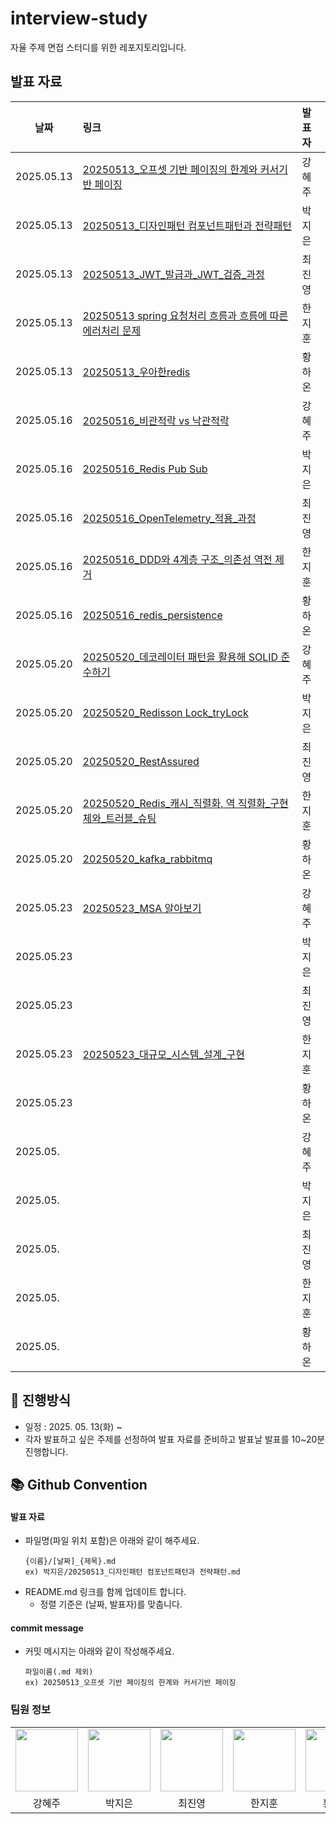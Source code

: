 # interview-study
자율 주제 면접 스터디를 위한 레포지토리입니다.

## 발표 자료
| 날짜         | 링크                                                                                                                                                                                                                                                                                                                                | 발표자  |
|------------|:----------------------------------------------------------------------------------------------------------------------------------------------------------------------------------------------------------------------------------------------------------------------------------------------------------------------------------|:-----|
| 2025.05.13 | [20250513_오프셋 기반 페이징의 한계와 커서기반 페이징](https://github.com/HI-dle/interview-study/blob/main/%EA%B0%95%ED%98%9C%EC%A3%BC/20250513_%EC%98%A4%ED%94%84%EC%85%8B%20%EA%B8%B0%EB%B0%98%20%ED%8E%98%EC%9D%B4%EC%A7%95%EC%9D%98%20%ED%95%9C%EA%B3%84%EC%99%80%20%EC%BB%A4%EC%84%9C%EA%B8%B0%EB%B0%98%20%ED%8E%98%EC%9D%B4%EC%A7%95.md)       | 강혜주  |
| 2025.05.13 | [20250513_디자인패턴 컴포넌트패턴과 전략패턴](https://github.com/HI-dle/interview-study/blob/main/%EB%B0%95%EC%A7%80%EC%9D%80/20250513_%EB%94%94%EC%9E%90%EC%9D%B8%ED%8C%A8%ED%84%B4%20%EC%BB%B4%ED%8F%AC%EB%84%8C%ED%8A%B8%ED%8C%A8%ED%84%B4%EA%B3%BC%20%EC%A0%84%EB%9E%B5%ED%8C%A8%ED%84%B4.md)                                                 | 박지은  |
| 2025.05.13 | [20250513_JWT_발급과_JWT_검증_과정](https://github.com/HI-dle/interview-study/blob/main/%EC%B5%9C%EC%A7%84%EC%98%81/20250513_JWT_%EB%B0%9C%EA%B8%89%EA%B3%BC_JWT_%EA%B2%80%EC%A6%9D_%EA%B3%BC%EC%A0%95.md)                                                                                                                               | 최진영  |
| 2025.05.13 | [20250513 spring 요청처리 흐름과 흐름에 따른 에러처리 문제](https://github.com/HI-dle/interview-study/blob/main/%ED%95%9C%EC%A7%80%ED%9B%88/spring%20%EC%9A%94%EC%B2%AD%EC%B2%98%EB%A6%AC%20%ED%9D%90%EB%A6%84%EA%B3%BC%20%ED%9D%90%EB%A6%84%EC%97%90%20%EB%94%B0%EB%A5%B8%20%EC%97%90%EB%9F%AC%EC%B2%98%EB%A6%AC%20%EB%AC%B8%EC%A0%9C.md)          | 한지훈  |
| 2025.05.13 | [20250513_우아한redis](https://github.com/HI-dle/interview-study/blob/main/%20%ED%99%A9%ED%95%98%EC%98%A8/20250513_%EC%9A%B0%EC%95%84%ED%95%9Credis.md)                                                                                                                                                                              | 황하온  |
| 2025.05.16 | [20250516_비관적락 vs 낙관적락](https://github.com/HI-dle/interview-study/blob/main/%EA%B0%95%ED%98%9C%EC%A3%BC/20250516_%EB%B9%84%EA%B4%80%EC%A0%81%EB%9D%BD%20vs%20%EB%82%99%EA%B4%80%EC%A0%81%EB%9D%BD.md)                                                                                                                             | 강혜주  |
| 2025.05.16 | [20250516_Redis Pub Sub](https://github.com/HI-dle/interview-study/blob/main/%EB%B0%95%EC%A7%80%EC%9D%80/20250516_Redis%20Pub%20Sub.md)                                                                                                                                                                                           | 박지은  |
| 2025.05.16 | [20250516_OpenTelemetry_적용_과정](https://github.com/HI-dle/interview-study/blob/main/%EC%B5%9C%EC%A7%84%EC%98%81/20250516_OpenTelemetry_%EC%A0%81%EC%9A%A9_%EA%B3%BC%EC%A0%95.md)                                                                                                                                                   | 최진영  |
| 2025.05.16 | [20250516_DDD와 4계층 구조_의존성 역전 제거](https://github.com/HI-dle/interview-study/blob/main/%ED%95%9C%EC%A7%80%ED%9B%88/20250516_DDD%EC%99%80%204%EA%B3%84%EC%B8%B5%20%EA%B5%AC%EC%A1%B0_%EC%9D%98%EC%A1%B4%EC%84%B1%20%EC%97%AD%EC%A0%84%20%EC%A0%9C%EA%B1%B0.md)                                                                       | 한지훈  |
| 2025.05.16 | [20250516_redis_persistence](https://github.com/HI-dle/interview-study/blob/main/%20%ED%99%A9%ED%95%98%EC%98%A8/20250516_redis_persistence.md)                                                                                                                                                                                    | 황하온  |
| 2025.05.20 | [20250520_데코레이터 패턴을 활용해 SOLID 준수하기](https://github.com/HI-dle/interview-study/blob/main/%EA%B0%95%ED%98%9C%EC%A3%BC/20250520_%EB%8D%B0%EC%BD%94%EB%A0%88%EC%9D%B4%ED%84%B0%20%ED%8C%A8%ED%84%B4%EC%9D%84%20%ED%99%9C%EC%9A%A9%ED%95%B4%20SOLID%20%EC%A4%80%EC%88%98%ED%95%98%EA%B8%B0.md)                                         | 강혜주  |
| 2025.05.20 | [20250520_Redisson Lock_tryLock](https://github.com/HI-dle/interview-study/blob/main/%EB%B0%95%EC%A7%80%EC%9D%80/20250520_Redisson%20Lock_tryLock.md)                                                                                                                                                                             | 박지은  |
| 2025.05.20 | [20250520_RestAssured](https://github.com/HI-dle/interview-study/blob/main/%EC%B5%9C%EC%A7%84%EC%98%81/20250520_RestAssured.md)                                                                                                                                                                                                   | 최진영  |
| 2025.05.20 | [20250520_Redis_캐시_직렬화, 역 직렬화_구현체와_트러블_슈팅](https://github.com/HI-dle/interview-study/blob/main/%ED%95%9C%EC%A7%80%ED%9B%88/20250520_Redis_%EC%BA%90%EC%8B%9C_%EC%A7%81%EB%A0%AC%ED%99%94%2C%20%EC%97%AD%20%EC%A7%81%EB%A0%AC%ED%99%94_%EA%B5%AC%ED%98%84%EC%B2%B4%EC%99%80%20%ED%8A%B8%EB%9F%AC%EB%B8%94%20%EC%8A%88%ED%8C%85.md) | 한지훈  |
| 2025.05.20 | [20250520_kafka_rabbitmq](https://github.com/HI-dle/interview-study/blob/main/%20%ED%99%A9%ED%95%98%EC%98%A8/20250520_kafka_rabbitmq.md)                                                                                                                                                                                          | 황하온  |
| 2025.05.23 |[20250523_MSA 알아보기](https://github.com/HI-dle/interview-study/tree/main/%EA%B0%95%ED%98%9C%EC%A3%BC)                                                                                                                                                                                                                                                                                                                              | 강혜주  |
| 2025.05.23 | []()                                                                                                                                                                                                                                                                                                                              | 박지은  |
| 2025.05.23 | []()                                                                                                                                                                                                                                                                                                                              | 최진영  |
| 2025.05.23 | [20250523_대규모_시스템_설계_구현](https://github.com/HI-dle/interview-study/blob/main/%ED%95%9C%EC%A7%80%ED%9B%88/20250523_%EB%8C%80%EA%B7%9C%EB%AA%A8_%EC%8B%9C%EC%8A%A4%ED%85%9C_%EC%84%A4%EA%B3%84_%EA%B5%AC%ED%98%84.md)                                                                                                                                                                                                                                                                                                                              | 한지훈  |
| 2025.05.23 | []()                                                                                                                                                                                                                                                                                                                              | 황하온  |
| 2025.05.   | []()                                                                                                                                                                                                                                                                                                                              | 강혜주  |
| 2025.05.   | []()                                                                                                                                                                                                                                                                                                                              | 박지은  |
| 2025.05.   | []()                                                                                                                                                                                                                                                                                                                              | 최진영  |
| 2025.05.   | []()                                                                                                                                                                                                                                                                                                                              | 한지훈  |
| 2025.05.   | []()                                                                                                                                                                                                                                                                                                                              | 황하온  |

## 📜 진행방식
- 일정 : 2025. 05. 13(화) ~
- 각자 발표하고 싶은 주제를 선정하여 발표 자료를 준비하고 발표날 발표를 10~20분 진행합니다.

## 📚 Github Convention

#### 발표 자료
- 파일명(파일 위치 포함)은 아래와 같이 해주세요.
  ```
  {이름}/[날짜]_{제목}.md
  ex) 박지은/20250513_디자인패턴 컴포넌트패턴과 전략패턴.md
  ```
- README.md 링크를 함께 업데이트 합니다.
  - 정렬 기준은 (날짜, 발표자)를 맞춥니다.

#### commit message
- 커밋 메시지는 아래와 같이 작성해주세요.
  ```
  파일이름(.md 제외)
  ex) 20250513_오프셋 기반 페이징의 한계와 커서기반 페이징
  ```

  
### 팀원 정보
<table>
    <tr>
        <td align="center">
            <a href="https://github.com/hyezuu"><img  width="100px" src="https://avatars.githubusercontent.com/u/147456219?v=4" /></a>
        </td>
        <td align="center">
            <a href="https://github.com/je-pa"><img  width="100px" src="https://avatars.githubusercontent.com/u/76720692?v=4" /></a>
        </td>
        <td align="center">
            <a href="https://github.com/cchoijjinyoung"><img  width="100px" src="https://avatars.githubusercontent.com/u/68311264?v=4" /></a>
        </td>
        <td align="center">
            <a href="https://github.com/hanjihoon03"><img  width="100px" src="https://avatars.githubusercontent.com/u/163777923?v=4" /></a>
        </td>
        <td align="center">
            <a href="https://github.com/HanaHww2"><img  width="100px" src="https://avatars.githubusercontent.com/u/62924471?v=4" /></a>
        </td>
    </tr>
    <tr>
        <td align="center">강혜주</td>
        <td align="center">박지은</td>
        <td align="center">최진영</td>
        <td align="center">한지훈</td>
        <td align="center">황하온</td>
    </tr>
</table>

